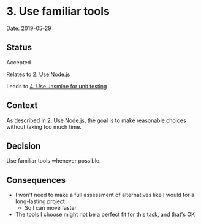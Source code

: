 # 3. Use familiar tools

Date: 2019-05-29

## Status

Accepted

Relates to [2. Use Node.js](0002-use-node-js.md)

Leads to [4. Use Jasmine for unit testing](0004-use-jasmine-for-unit-testing.md)

## Context

As described in [2. Use Node.js](0002-use-node-js.md), the goal is to make
reasonable choices without taking too much time.

## Decision

Use familiar tools whenever possible.

## Consequences

 - I won't need to make a full assessment of alternatives like I would for a
   long-lasting project
    - So I can move faster
 - The tools I choose might not be a perfect fit for this task, and that's OK
